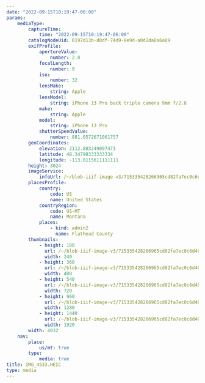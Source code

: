 ```yaml
---
date: "2022-09-15T10:19:47-06:00"
params:
    mediaType:
        captureTime:
            time: "2022-09-15T10:19:47-06:00"
        catalogNodeUid: 0197d13b-d0df-74d9-8e9d-a0d2da8a6a89
        exifProfile:
            apertureValue:
                number: 2.8
            focalLength:
                number: 9
            iso:
                number: 32
            lensMake:
                string: Apple
            lensModel:
                string: iPhone 13 Pro back triple camera 9mm f/2.8
            make:
                string: Apple
            model:
                string: iPhone 13 Pro
            shutterSpeedValue:
                number: 881.0572671061757
        geoCoordinates:
            elevation: 2112.803249097473
            latitude: 48.34798333333334
            longitude: -113.8115611111111
        height: 3024
        imageService:
            infoUrl: /~/blob-iiif-image-v3/715335428266965cd82fa7ec0c6d404135a98cfbf72e166b20a68558ce498d37/info.json
        placesProfile:
            country:
                code: US
                name: United States
            countryRegion:
                code: US-MT
                name: Montana
            places:
                - kind: admin2
                  name: Flathead County
        thumbnails:
            - height: 180
              url: /~/blob-iiif-image-v3/715335428266965cd82fa7ec0c6d404135a98cfbf72e166b20a68558ce498d37/full/240%2C180/0/default.jpg
              width: 240
            - height: 360
              url: /~/blob-iiif-image-v3/715335428266965cd82fa7ec0c6d404135a98cfbf72e166b20a68558ce498d37/full/480%2C360/0/default.jpg
              width: 480
            - height: 540
              url: /~/blob-iiif-image-v3/715335428266965cd82fa7ec0c6d404135a98cfbf72e166b20a68558ce498d37/full/720%2C540/0/default.jpg
              width: 720
            - height: 960
              url: /~/blob-iiif-image-v3/715335428266965cd82fa7ec0c6d404135a98cfbf72e166b20a68558ce498d37/full/1280%2C960/0/default.jpg
              width: 1280
            - height: 1440
              url: /~/blob-iiif-image-v3/715335428266965cd82fa7ec0c6d404135a98cfbf72e166b20a68558ce498d37/full/1920%2C1440/0/default.jpg
              width: 1920
        width: 4032
    nav:
        place:
            us/mt: true
        type:
            media: true
title: IMG_4533.HEIC
type: media
---
```

